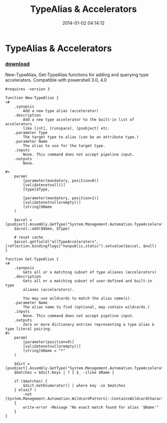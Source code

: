﻿---
pid:            4757
poster:         Oisin Grehan
title:          TypeAlias & Accelerators
date:           2014-01-02 04:14:12
format:         posh
parent:         0
parent:         0

---

# TypeAlias & Accelerators

### [download](4757.ps1)

New-TypeAlias, Get-TypeAlias functions for adding and querying type accelerators. Compatible with powershell 3.0, 4.0


```posh
#requires -version 3

function New-TypeAlias {
<#
    .synopsis
        Add a new type alias (accelerator)
    .description
        Add a new type accelerator to the built-in list of accelerators
        like [int], [runspace], [psobject] etc.
    .parameter Type
        The target type to alias (can be an attribute type.)
    .parameter Name
        The alias to use for the target type.
    .inputs
        None. This command does not accept pipeline input.
    .outputs
        None.

#>
    param(
        [parameter(mandatory, position=0)]
        [validatenotnull()]
        [type]$Type,

        [parameter(mandatory, position=1)]
        [validatenotnullorempty()]
        [string]$Name
    )

    $accel = [psobject].Assembly.GetType("System.Management.Automation.TypeAccelerators")
    $accel::add($Name, $Type)

    # reset cache
    $accel.getfield("allTypeAccelerators", [reflection.bindingflags]"nonpublic,static").setvalue($accel, $null)
}

function Get-TypeAlias {
<#
    .synopsis
        Gets all or a matching subset of type aliases (accelerators)
    .description
        Gets all or a matching subset of user-defined and built-in type
        aliases (accelerators).

        You may use wildcards to match the alias name(s).
    .parameter Name
        The alias name to find (optional, may contain wildcards.)
    .inputs
        None. This command does not accept pipeline input.
    .outputs
        Zero or more dictionary entries representing a type alias & type literal pairing.
#>
    param(
        [parameter(position=0)]
        [validatenotnullorempty()]
        [string]$Name = "*"
    )
    
    $dict = [psobject].Assembly.GetType("System.Management.Automation.TypeAccelerators")::get
    $matches = $dict.Keys | ? { $_ -ilike $Name }

    if ($matches) {
        $dict.GetEnumerator() | where key -in $matches
    } elseif (
        -not [System.Management.Automation.WildcardPattern]::ContainsWildcardCharacters($Name))
    {
        write-error -Message "No exact match found for alias '$Name'"
    }
}
```
